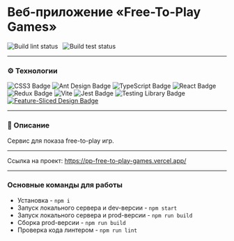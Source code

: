 # Веб-приложение «Free-To-Play Games»

![Build lint status](https://github.com/CendresChaudes/PP_FreeToPlayGames/actions/workflows/lint.yml/badge.svg)&ensp;
![Build test status](https://github.com/CendresChaudes/PP_FreeToPlayGames/actions/workflows/test.yml/badge.svg)&ensp;

---

### ⚙️ Технологии
![CSS3 Badge](https://img.shields.io/badge/CSS3-1572B6?logo=css3&logoColor=fff&style=for-the-badge)
![Ant Design Badge](https://img.shields.io/badge/Ant%20Design-0170FE?logo=antdesign&logoColor=fff&style=for-the-badge)
![TypeScript Badge](https://img.shields.io/badge/TypeScript-3178C6?logo=typescript&logoColor=fff&style=for-the-badge)
![React Badge](https://img.shields.io/badge/React-61DAFB?logo=react&logoColor=000&style=for-the-badge)
![Redux Badge](https://img.shields.io/badge/Redux-764ABC?logo=redux&logoColor=fff&style=for-the-badge)
![Vite](https://img.shields.io/badge/Vite-B73BFE?style=for-the-badge&logo=vite&logoColor=FFD62E)
![Jest Badge](https://img.shields.io/badge/Jest-C21325?logo=jest&logoColor=fff&style=for-the-badge)
![Testing Library Badge](https://img.shields.io/badge/Testing%20Library-E33332?logo=testinglibrary&logoColor=fff&style=for-the-badge)
[![Feature-Sliced Design Badge][shields-fsd-domain]](https://feature-sliced.design/)

[shields-fsd-domain]: https://img.shields.io/badge/Feature--Sliced-Design?style=for-the-badge&color=000000&labelColor=000000&logoWidth=10&logo=data:image/png;base64,iVBORw0KGgoAAAANSUhEUgAAABQAAAAaCAYAAAC3g3x9AAAACXBIWXMAAALFAAACxQGJ1n/vAAAAAXNSR0IArs4c6QAAAARnQU1BAACxjwv8YQUAAABISURBVHgB7dKxCQAgDETR0w2cws0cys2cwhEUBbsggikCuVekDHwSQFlYo7Q+8KnmtHdFWMdk2cl5wSsbxGSZw8dm8pX9ZHUTMBUgGU2F718AAAAASUVORK5CYII=

---

### 📄 Описание
Cервис для показа free-to-play игр.

---

Ссылка на проект: https://pp-free-to-play-games.vercel.app/

---

### Основные команды для работы
- Установка - `npm i`
- Запуск локального сервера и dev-версии - `npm start`
- Запуск локального сервера и prod-версии - `npm run build`
- Сборка prod-версии - `npm run build`
- Проверка кода линтером - `npm run lint`

